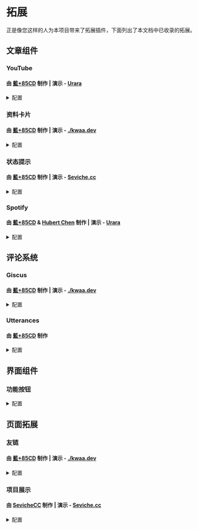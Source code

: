 # 拓展

正是像您这样的人为本项目带来了拓展插件，下面列出了本文档中已收录的拓展。

## 文章组件

### YouTube

#### 由 [藍+85CD](https://github.com/kwaa) 制作 | 演示 - [Urara](https://urara-demo.netlify.app/hello-world/elements#svelte-components)

<details>
  <summary>配置</summary>
  
  **✅ 此拓展已包含在 Urara 中，无需额外下载。**

  #### 在使用前需导入组件：

  ```md
  <script>
    import YouTube from '$lib/components/extra/youtube.svelte'
  </script>
  ```

  #### 使用方法：

  ```md
  <YouTube id="WysuxO4yR04"/>
  ```

  此拓展会在您的文章内展示 [https://www.youtube.com/watch?v=<u>**WysuxO4yR04**</u>](https://www.youtube.com/watch?v=WysuxO4yR04) 视频，您可以根据需要把 **WysuxO4yR04** 替换为其他的 YouTube 视频 ID。

  您还可以参考使用例源码：[**urara/+page.svelte.md at main · importantimport/urara**](https://github.com/importantimport/urara/blob/main/urara/hello-world/elements/+page.svelte.md?plain=1#L139)。

</details>

### 资料卡片

#### 由 [藍+85CD](https://github.com/kwaa) 制作 | 演示 - [./kwaa.dev](https://kwaa.dev/about#关于我)

<details>
  <summary>配置</summary>
  
  **⚠ 此拓展尚未包含在 Urara 中，您需要手动下载组件。**

  下载 [**profile.svelte**](https://github.com/importantimport/urara-docs/raw/master/public/extension/profile/profile.svelte) 文件，将其放入 `src/lib/components/extra/` 目录内。

  #### 在使用前需导入组件：

  ```md
  <script lang="ts">
    import Profile from '$lib/components/extra/profile.svelte'
  </script>
  ```

  #### 使用方法：

  ```md
  <Profile subname="这里是姓氏"/>
  ```

  此拓展会在您的文章内展示个人资料卡片，其中头像、姓名和简介会跟随您在 `site.ts` 的设定，您还可以通过 `avatar="<图片路径>"` 、 `name="姓名"` 和 ``bio={`简介`}`` 来手动指定它们：

  ```md
  <Profile name="姓名" avatar="/assets/maskable@512.png" subname="这里是姓氏" bio={`这里是简介。<br>这是第二行简介。`} />
  ```

  您还可以参考使用例源码：[**blog/+page.svelte.md at main · kwaa/blog**](https://github.com/kwaa/blog/blob/main/urara/about/+page.svelte.md?plain=1#L13)。

</details>

### 状态提示

#### 由 [藍+85CD](https://github.com/kwaa) 制作 | 演示 - [Seviche.cc](https://seviche.cc/2022-12-20-pleroma-mod/)

<details>
  <summary>配置</summary>
  
  **✅ 此拓展已包含在 Urara 中，无需额外下载。**

  #### 在使用前需导入组件：

  ```md
  <script>
    import Alert from '$lib/components/extra/alert.svelte'
  </script>
  ```

  #### 使用方法：

  ```md
  <Alert status="warning" description="警告信息" title="警告标题"/>
  ```

  您可以根据需要修改提示的状态，可用的选项有：`info`、`success`、`warning` 和 `error`。

  您还可以参考使用例源码：[**Urara-Blog/+page.svelte.md at main · Sevichecc/Urara-Blog**](https://github.com/Sevichecc/Urara-Blog/blob/main/urara/2022-12-20-pleroma-mod/+page.svelte.md?plain=1#L12)。

</details>

### Spotify

#### 由 [藍+85CD](https://github.com/kwaa) & [Hubert Chen](https://github.com/interstellar750) 制作 | 演示 - [Urara](https://urara-demo.netlify.app/hello-world/elements#svelte-components)

<details>
  <summary>配置</summary>
  
  **✅ 此拓展已包含在 Urara 中，无需额外下载。**

  #### 在使用前需导入组件：

  ```md
  <script lang="ts">
    import Spotify from '$lib/components/extra/spotify.svelte'
  </script>
  ```

  #### 使用方法：

  ```md
  <Spotify id="6pCXYUR3mBfXY8s0FYcZqQ"/>
  ```

  此拓展会在您的文章内展示 [https://open.spotify.com/<u>**track**</u>/<u>**6pCXYUR3mBfXY8s0FYcZqQ**</u>](https://open.spotify.com/track/6pCXYUR3mBfXY8s0FYcZqQ) 曲目，您可以根据需要把 **track** 替换为其他的播放清单类型，把 **6pCXYUR3mBfXY8s0FYcZqQ** 替换为其他的 Spotify 播放清单 ID。

  此拓展预设了默认的类型、颜色、大小和宽度风格，它们被默认定义为 `type="track"`、 `theme={true}`、 `compact={false}` 和 ``width="100%"``，您也可以进行手动调整：

  ```md
  <Spotify type="track" id="6pCXYUR3mBfXY8s0FYcZqQ" theme={false} compact={true} width="95%"/>
  ```

  您还可以参考使用例源码：[**urara/+page.svelte.md at main · importantimport/urara**](https://github.com/importantimport/urara/blob/main/urara/hello-world/elements/+page.svelte.md?plain=1#L139)。

</details>

## 评论系统

### Giscus

#### 由 [藍+85CD](https://github.com/kwaa) 制作 | 演示 - [./kwaa.dev](https://kwaa.dev/intro-urara#post-comment)

<details>
  <summary>配置</summary>
  
  **✅ 此拓展已包含在 Urara 中，无需额外下载。**

  #### 使用方法：

  访问 [Giscus](https://giscus.app/zh-CN) 页面进行配置，按照步骤配置后，您会获得以下内容：

  ```ts
  <script src="https://giscus.app/client.js"
        data-repo="[在此输入仓库]"
        data-repo-id="[在此输入仓库 ID]"
        data-category="[在此输入分类名]"
        data-category-id="[在此输入分类 ID]"
        data-mapping="pathname"
        data-strict="0"
        data-reactions-enabled="1"
        data-emit-metadata="0"
        data-input-position="top"
        data-theme="preferred_color_scheme"
        data-lang="zh-CN"
        crossorigin="anonymous"
        async>
  </script>
  ```

  接下来，您需要根据需求修改 `src/config/post.ts` 文件：

  ```ts
  import type { PostConfig } from '$lib/types/post'

  export const post: PostConfig = {
    comment: {
      use: ['Giscus', '其他评论系统'],
      style: 'boxed', // 评论系统栏样式：none / bordered / lifted / boxed
      giscus: {
        repo: '[在此输入仓库]',
        repoID: '[在此输入仓库 ID]',
        category: '[在此输入分类名]',
        categoryID: '[在此输入分类 ID]',
        reactionsEnabled: true, // 表情回应：true / false
        inputPosition: 'top' // 评论框位置：top / bottom
        lang: 'zh-CN', // 语言
        theme: 'preferred_color_scheme' // 主题
      }
    }
  }
  ```

  ⚠ 此拓展为 Giscus 默认启用了 `pathname` 映射方式与 `lazyload` 加载选项。

  配置完成后，Giscus 既可使用，将显示在文章末尾后。

  您还可以参考使用例源码：[**blog/post.ts at main · kwaa/blog**](https://github.com/kwaa/blog/blob/main/src/lib/config/post.ts#L17)。

</details>

### Utterances

#### 由 [藍+85CD](https://github.com/kwaa) 制作

<details>
  <summary>配置</summary>
  
  **✅ 此拓展已包含在 Urara 中，无需额外下载。**

  #### 使用方法：

  访问 [Utterances](https://utteranc.es/) 页面进行配置，按照步骤配置后，您会获得以下内容：

  ```ts
  <script src="https://utteranc.es/client.js"
        repo="[在此输入仓库]"
        issue-term="pathname"
        theme="preferred-color-scheme"
        crossorigin="anonymous"
        async>
  </script>
  ```

  接下来，您需要根据需求修改 `src/config/post.ts` 文件：

  ```ts
  import type { PostConfig } from '$lib/types/post'

  export const post: PostConfig = {
    comment: {
      use: ['Utterances', '其他评论系统'],
      style: 'boxed', // 评论系统栏样式：none / bordered / lifted / boxed
      utterances: {
        repo: '[在此输入仓库]',
        lable: '', // 标签
        theme: 'preferred-color-scheme', // 主题
      }
    }
  }
  ```

  ⚠ 此拓展为 Utterances 默认启用了 `pathname` 映射方式。

  配置完成后，Utterances 既可使用，将显示在文章末尾后。

</details>

## 界面组件

### 功能按钮

<details>
  <summary>配置</summary>
  
  **⚠ 这些拓展尚未包含在 Urara 中，您需要手动下载组件。**

  #### 在使用前需下载组件：

  - **回复：[reply.svelte](https://github.com/importantimport/urara-docs/raw/master/public/extension/actions/reply.svelte) - <small>由 [藍+85CD](https://github.com/kwaa) 制作 | 演示 - [./kwaa.dev](https://kwaa.dev/intro-urara)</small>**

  - **分享：[share.svelte](https://github.com/importantimport/urara-docs/raw/master/public/extension/actions/share.svelte) - <small>由 [藍+85CD](https://github.com/kwaa) 制作 | 演示 - [./kwaa.dev](https://kwaa.dev/intro-urara)</small>**
  
  - **翻译：[translate.svelte](https://github.com/importantimport/urara-docs/raw/master/public/extension/actions/translate.svelte) - <small>由 [藍+85CD](https://github.com/kwaa) 制作 | 演示 - [./kwaa.dev](https://kwaa.dev/intro-urara)</small>**


  在上方下载需要的功能按钮后，在 `src/lib/components/` 目录下新建一个名为 `actions` 的文件夹，放入其中。

  #### 使用方法：

  当您完成以上设定后，功能按钮已可用，需要注意：**此拓展仅在文章页面宽度足够时才会显示**。

  您还可以参考使用例源码：[**blog/src/lib/components/actions at main · kwaa/blog**](https://github.com/kwaa/blog/tree/main/src/lib/components/actions)。

</details>

## 页面拓展

### 友链

#### 由 [藍+85CD](https://github.com/kwaa) 制作 | 演示 - [./kwaa.dev](https://kwaa.dev/friends)

<details>
  <summary>配置</summary>
  
  **⚠ 此拓展尚未包含在 Urara 中，您需要手动下载组件。**

  1. 下载 [**friend.svelte**](https://github.com/importantimport/urara-docs/raw/master/public/extension/friend/friend.svelte) 文件，放入 `src/lib/components/extra/` 目录。

  2. 下载 [**+page.svelte**](https://github.com/importantimport/urara-docs/raw/master/public/extension/friend/%2Bpage.svelte) 文件，在 `src/routes/` 目录下新建一个名为 `friends` 的文件夹，放入其中。

  3. 下载 [**friends.ts**](https://github.com/importantimport/urara-docs/raw/master/public/extension/friend/friends.ts) 文件，放入 `src/lib/config/` 目录。

  4. 安装 `svelte-bricks` 依賴：

  ```bash
  pnpm add -D svelte-bricks
  ```

  #### 使用方法：

  `friends.ts` 中提供了默认样式，可以自行替换：
  
  ```ts
  export const friends: Friend[] = [
    {
      id: 'id', // HTML ID
      rel: 'friend', // 联系人类型：contact / acquaintance / friend
      name: 'Name', // 朋友昵称
      title: 'Title', // 标题
      avatar: '/favicon.png', // 朋友图片
      link: 'https://urara-demo.netlify.app/', // 链接
      descr: 'A Descriptions.', // 朋友描述
    }
  ]
  ```

  您还可以参考使用例源码：[**blog/friends.ts at main · kwaa/blog**](https://github.com/kwaa/blog/blob/main/src/lib/config/friends.ts#L29)。

</details>

### 项目展示

#### 由 [SevicheCC](https://github.com/sevichecc) 制作 | 演示 - [Seviche.cc](https://seviche.cc/projects)

<details>
  <summary>配置</summary>
  
  **⚠ 此拓展尚未包含在 Urara 中，您需要手动下载组件。**

  1. 下载 [**projects.svelte**](https://github.com/importantimport/urara-docs/raw/master/public/extension/project/projects.svelte) 文件，放入 `src/lib/components/extra/` 目录。

  2. 下载 [**+page.svelte**](https://github.com/importantimport/urara-docs/raw/master/public/extension/project/%2Bpage.svelte) 文件，在 `src/routes/` 目录下新建一个名为 `projects` 的文件夹，放入其中。

  3. 下载 [**projects.ts**](https://github.com/importantimport/urara-docs/raw/master/public/extension/project/projects.ts) 文件，放入 `src/lib/config/` 目录。

  #### 使用方法：

  `projects.ts` 中提供了默认样式，可以自行替换：
  
  ```ts
  export type Project = {
    id: string
    name: string
    tags?: string[]
    feature?: string
    description?: string
    img: string
    link?: string
  }

  export const projects: Project[] = [
    {
      id: 'urara', // HTML ID
      name: 'Urara', // 项目名
      tags: ['Svelte', 'TypeScript'], // 标签
      description: // 描述
        "🌸 Sweet, Powerful, IndieWeb-Compatible SvelteKit Blog Starter. [δ](Delta)",
      feature: 'Svelte', // 特点
      img: 'https://github.com/importantimport/urara/raw/main/urara/hello-world/urara.webp',
      link: 'https://github.com/importantimport/urara'
    }
  ]
  ```

  您还可以参考使用例源码：[**Urara-Blog/projects.ts at main · Sevichecc/Urara-Blog**](https://github.com/Sevichecc/Urara-Blog/blob/main/src/lib/config/projects.ts#L11)。

</details>